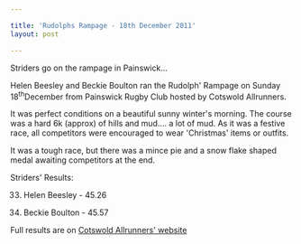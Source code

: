 ```yaml
---

title: 'Rudolphs Rampage - 18th December 2011'
layout: post

---
```

<p>Striders go on the rampage in Painswick...</p>

Helen Beesley and Beckie Boulton ran the Rudolph' Rampage on Sunday 18<sup>th</sup>December from Painswick Rugby Club hosted by Cotswold Allrunners.

It was perfect conditions on a beautiful sunny winter's morning. The course was a hard 6k (approx) of hills and mud&#8230;. a lot of mud. As it was a festive race, all competitors were encouraged to wear 'Christmas' items or outfits. 

It was a tough race, but there was a mince pie and a snow flake shaped medal awaiting competitors at the end.

Striders' Results:

33) Helen Beesley - 45.26

36) Beckie Boulton - 45.57

Full results are on <a href="http://www.carun.org/ourevents/rudolphs-rampage/rudolphs-rampage-2011" target="_blank" rel="nofollow">Cotswold Allrunners' website</a>
